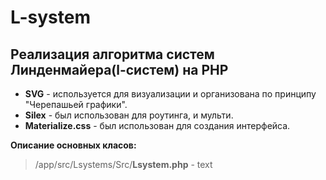 L-system
===========
Реализация алгоритма систем Линденмайера(l-систем) на PHP
---------------

* **SVG** - используется для визуализации и организована по принципу "Черепашьей графики". 
* **Silex** - был использован для роутинга, и мульти.
* **Materialize.css** - был использован для создания интерфейса.

**Описание основных класов:**
> /app/src/Lsystems/Src/**Lsystem.php** - text